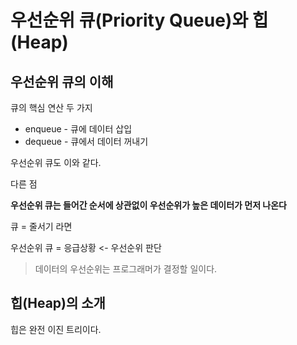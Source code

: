 # 우선순위 큐(Priority Queue)와 힙(Heap)

## 우선순위 큐의 이해

큐의 핵심 연산 두 가지

- enqueue - 큐에 데이터 삽입
- dequeue - 큐에서 데이터 꺼내기

우선순위 큐도 이와 같다.

다른 점

**우선순위 큐는 들어간 순서에 상관없이 우선순위가 높은 데이터가 먼저 나온다**

큐 = 줄서기 라면

우선순위 큐 = 응급상황 <- 우선순위 판단

> 데이터의 우선순위는 프로그래머가 결정할 일이다.

## 힙(Heap)의 소개

힙은 완전 이진 트리이다.